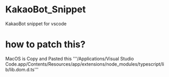 # KakaoBot_Snippet
KakaoBot snippet for vscode

# how to patch this?
MacOS is Copy and Pasted this
'''/Applications/Visual Studio Code.app/Contents/Resources/app/extensions/node_modules/typescript/lib/lib.dom.d.ts'''